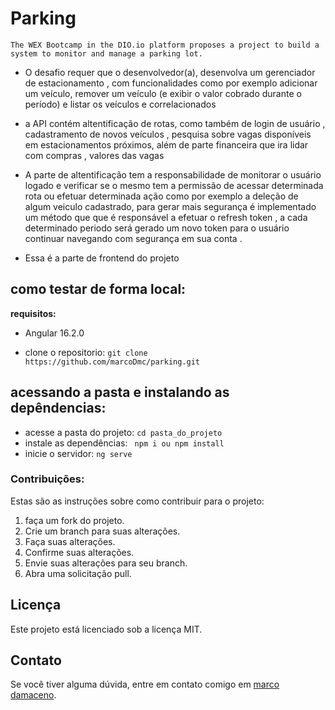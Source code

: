 # Parking

`The WEX Bootcamp in the DIO.io platform proposes a project to build a system to monitor and manage a parking lot.`

- O desafio requer que o desenvolvedor(a), desenvolva um gerenciador de estacionamento , com funcionalidades como por exemplo adicionar um veículo, remover um veículo (e exibir o valor cobrado durante o período) e listar os veículos e correlacionados
- a API contém altentificação de rotas, como também de login de usuário , cadastramento de novos veículos , pesquisa sobre vagas disponíveis em estacionamentos próximos, além de parte financeira que ira lidar com compras , valores das vagas
- A parte de altentificação tem a responsabilidade de monitorar o usuário logado e verificar se o mesmo tem a permissão de acessar determinada rota ou efetuar determinada ação como por exemplo a deleção de algum veiculo cadastrado, para gerar mais segurança é implementado um método que que é responsável a efetuar o refresh token , a cada determinado periodo será gerado um novo token para o usuário continuar navegando com segurança em sua conta .

- Essa é a parte de frontend do projeto

## como testar de forma local:

**requisitos:**

- Angular 16.2.0

- clone o repositorio:
  `git clone https://github.com/marcoDmc/parking.git`

## acessando a pasta e instalando as depêndencias:

- acesse a pasta do projeto:
  `cd pasta_do_projeto`
- instale as dependências:
  ` npm i ou npm install`
- inicie o servidor:
  `ng serve`

### Contribuições:

Estas são as instruções sobre como contribuir para o projeto:

1. faça um fork do projeto.
2. Crie um branch para suas alterações.
3. Faça suas alterações.
4. Confirme suas alterações.
5. Envie suas alterações para seu branch.
6. Abra uma solicitação pull.

## Licença

Este projeto está licenciado sob a licença MIT.

## Contato

Se você tiver alguma dúvida, entre em contato comigo em [marco damaceno](mailto:marcodmc0101@gmail.com?subject=[GitHub]%20Source%20Han%20Sans).
